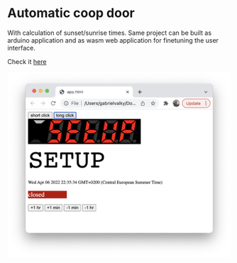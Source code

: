 # Automatic coop door

With calculation of sunset/sunrise times. Same project can be built as arduino application and as wasm web application for finetuning the user interface.

Check it [here](https://rawgit.valky.eu/gabonator/Projects/master/CoopDoor/build/app.html)

![wasm app](readme.png)